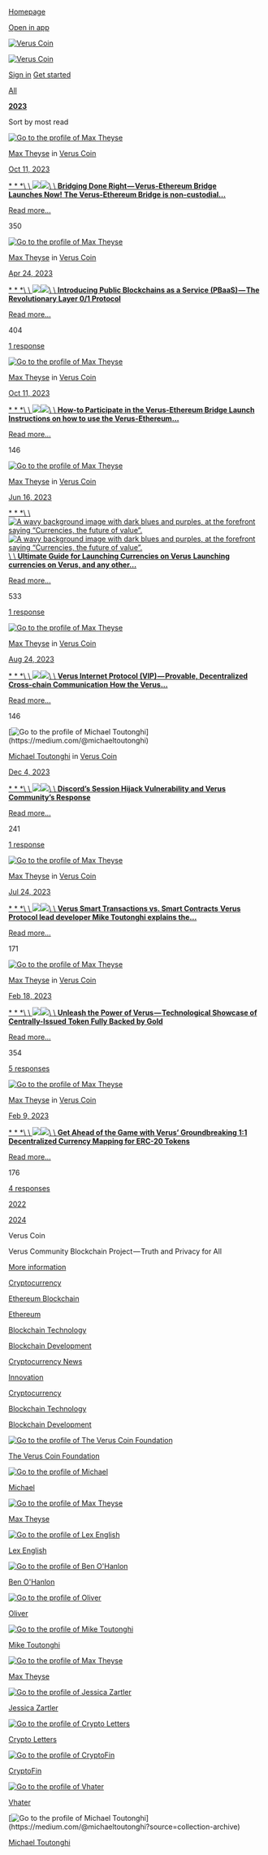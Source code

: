 [Homepage](https://medium.com/)

[Open in app](https://rsci.app.link/?%24canonical_url=https%3A%2F%2Fmedium.com/veruscoin%3F~feature=LoMobileNavBar&~channel=ShowCollectionHome&~stage=m2)

[![Verus Coin](https://cdn-images-1.medium.com/fit/c/64/64/1*icQiqanl8-WwUHzWxLgNkg.png)](https://medium.com/veruscoin?source=avatar-lo_ce7f5d6eaf1c-4869a79d7e7f "Go to Verus Coin")

[![Verus Coin](https://cdn-images-1.medium.com/letterbox/252/72/50/50/1*k9cZf1UyLocyFBl7Rk5tgg.png?source=logoAvatar-lo_ce7f5d6eaf1c---4869a79d7e7f)](https://medium.com/veruscoin?source=logo-lo_ce7f5d6eaf1c---4869a79d7e7f)

[Sign in](https://medium.com/m/signin?redirect=https%3A%2F%2Fmedium.com%2Fveruscoin%2Farchive%2F2023&source=--------------------------nav_reg&operation=login) [Get started](https://medium.com/m/signin?redirect=https%3A%2F%2Fmedium.com%2Fveruscoin%2Farchive%2F2023&source=--------------------------nav_reg&operation=register)

[All](https://medium.com/veruscoin/archive)

[**2023**](https://medium.com/veruscoin/archive/2023)

Sort by most read

[![Go to the profile of Max Theyse](https://cdn-images-1.medium.com/fit/c/72/72/2*wB0L_50mdCxD-Vg8_OvUwQ.png)](https://medium.com/@meyse)

[Max Theyse](https://medium.com/@meyse?source=collection_archive---------0-----------------------) in [Verus Coin](https://medium.com/veruscoin?source=collection_archive---------0-----------------------)

[Oct 11, 2023](https://medium.com/veruscoin/bridging-done-right-verus-ethereum-bridge-launches-now-1b2ca42939b2?source=collection_archive---------0-----------------------)

[* * *\\
\\
![](https://cdn-images-1.medium.com/freeze/fit/t/60/18/1*HKQOLPxn5SPPqIcrJayu5w.png?q=20)![](https://cdn-images-1.medium.com/fit/t/1600/480/1*HKQOLPxn5SPPqIcrJayu5w.png)\\
\\
**Bridging Done Right — Verus-Ethereum Bridge Launches Now!**  **The Verus-Ethereum Bridge is non-custodial…**](https://medium.com/veruscoin/bridging-done-right-verus-ethereum-bridge-launches-now-1b2ca42939b2?source=collection_archive---------0-----------------------)

[Read more…](https://medium.com/veruscoin/bridging-done-right-verus-ethereum-bridge-launches-now-1b2ca42939b2?source=collection_archive---------0-----------------------)

350

[![Go to the profile of Max Theyse](https://cdn-images-1.medium.com/fit/c/72/72/2*wB0L_50mdCxD-Vg8_OvUwQ.png)](https://medium.com/@meyse)

[Max Theyse](https://medium.com/@meyse?source=collection_archive---------1-----------------------) in [Verus Coin](https://medium.com/veruscoin?source=collection_archive---------1-----------------------)

[Apr 24, 2023](https://medium.com/veruscoin/introducing-public-blockchains-as-a-service-pbaas-the-revolutionary-layer-0-1-protocol-79c069ffe178?source=collection_archive---------1-----------------------)

[* * *\\
\\
![](https://cdn-images-1.medium.com/freeze/fit/t/60/18/1*1Np8mXyLiQ7iqXHz3bTMzg.png?q=20)![](https://cdn-images-1.medium.com/fit/t/1600/480/1*1Np8mXyLiQ7iqXHz3bTMzg.png)\\
\\
**Introducing Public Blockchains as a Service (PBaaS) — The Revolutionary Layer 0/1 Protocol**](https://medium.com/veruscoin/introducing-public-blockchains-as-a-service-pbaas-the-revolutionary-layer-0-1-protocol-79c069ffe178?source=collection_archive---------1-----------------------)

[Read more…](https://medium.com/veruscoin/introducing-public-blockchains-as-a-service-pbaas-the-revolutionary-layer-0-1-protocol-79c069ffe178?source=collection_archive---------1-----------------------)

404

[1 response](https://medium.com/veruscoin/introducing-public-blockchains-as-a-service-pbaas-the-revolutionary-layer-0-1-protocol-79c069ffe178?source=collection_archive---------1-----------------------#--responses)

[![Go to the profile of Max Theyse](https://cdn-images-1.medium.com/fit/c/72/72/2*wB0L_50mdCxD-Vg8_OvUwQ.png)](https://medium.com/@meyse)

[Max Theyse](https://medium.com/@meyse?source=collection_archive---------2-----------------------) in [Verus Coin](https://medium.com/veruscoin?source=collection_archive---------2-----------------------)

[Oct 11, 2023](https://medium.com/veruscoin/how-to-participate-in-the-verus-ethereum-bridge-launch-73aeeae1c76a?source=collection_archive---------2-----------------------)

[* * *\\
\\
![](https://cdn-images-1.medium.com/freeze/fit/t/60/18/1*aqnqO2cA4GCdZ6h3dZ5ABA.png?q=20)![](https://cdn-images-1.medium.com/fit/t/1600/480/1*aqnqO2cA4GCdZ6h3dZ5ABA.png)\\
\\
**How-to Participate in the Verus-Ethereum Bridge Launch**  **Instructions on how to use the Verus-Ethereum…**](https://medium.com/veruscoin/how-to-participate-in-the-verus-ethereum-bridge-launch-73aeeae1c76a?source=collection_archive---------2-----------------------)

[Read more…](https://medium.com/veruscoin/how-to-participate-in-the-verus-ethereum-bridge-launch-73aeeae1c76a?source=collection_archive---------2-----------------------)

146

[![Go to the profile of Max Theyse](https://cdn-images-1.medium.com/fit/c/72/72/2*wB0L_50mdCxD-Vg8_OvUwQ.png)](https://medium.com/@meyse)

[Max Theyse](https://medium.com/@meyse?source=collection_archive---------3-----------------------) in [Verus Coin](https://medium.com/veruscoin?source=collection_archive---------3-----------------------)

[Jun 16, 2023](https://medium.com/veruscoin/ultimate-guide-for-launching-currencies-on-verus-3013d79dcb22?source=collection_archive---------3-----------------------)

[* * *\\
\\
![A wavy background image with dark blues and purples, at the forefront saying “Currencies, the future of value”.](https://cdn-images-1.medium.com/freeze/fit/t/60/18/1*ia7avVuNwusq-dA_aYfclA.png?q=20)![A wavy background image with dark blues and purples, at the forefront saying “Currencies, the future of value”.](https://cdn-images-1.medium.com/fit/t/1600/480/1*ia7avVuNwusq-dA_aYfclA.png)\\
\\
****Ultimate Guide for Launching Currencies on Verus****  **Launching currencies on Verus, and any other…**](https://medium.com/veruscoin/ultimate-guide-for-launching-currencies-on-verus-3013d79dcb22?source=collection_archive---------3-----------------------)

[Read more…](https://medium.com/veruscoin/ultimate-guide-for-launching-currencies-on-verus-3013d79dcb22?source=collection_archive---------3-----------------------)

533

[1 response](https://medium.com/veruscoin/ultimate-guide-for-launching-currencies-on-verus-3013d79dcb22?source=collection_archive---------3-----------------------#--responses)

[![Go to the profile of Max Theyse](https://cdn-images-1.medium.com/fit/c/72/72/2*wB0L_50mdCxD-Vg8_OvUwQ.png)](https://medium.com/@meyse)

[Max Theyse](https://medium.com/@meyse?source=collection_archive---------4-----------------------) in [Verus Coin](https://medium.com/veruscoin?source=collection_archive---------4-----------------------)

[Aug 24, 2023](https://medium.com/veruscoin/verus-internet-protocol-vip-provable-decentralized-cross-chain-communication-8d9414a429c5?source=collection_archive---------4-----------------------)

[* * *\\
\\
![](https://cdn-images-1.medium.com/freeze/fit/t/60/18/1*Uc7xPgDTuIp_h0bu2a17dQ.png?q=20)![](https://cdn-images-1.medium.com/fit/t/1600/480/1*Uc7xPgDTuIp_h0bu2a17dQ.png)\\
\\
**Verus Internet Protocol (VIP) — Provable, Decentralized Cross-chain Communication**  **How the Verus…**](https://medium.com/veruscoin/verus-internet-protocol-vip-provable-decentralized-cross-chain-communication-8d9414a429c5?source=collection_archive---------4-----------------------)

[Read more…](https://medium.com/veruscoin/verus-internet-protocol-vip-provable-decentralized-cross-chain-communication-8d9414a429c5?source=collection_archive---------4-----------------------)

146

[![Go to the profile of Michael Toutonghi](https://cdn-images-1.medium.com/fit/c/72/72/0*PJ9gP2iJ6inRmy8q.)](https://medium.com/@michaeltoutonghi)

[Michael Toutonghi](https://medium.com/@michaeltoutonghi?source=collection_archive---------5-----------------------) in [Verus Coin](https://medium.com/veruscoin?source=collection_archive---------5-----------------------)

[Dec 4, 2023](https://medium.com/veruscoin/discords-session-hijack-vulnerability-and-verus-community-s-response-c2e9238ca08a?source=collection_archive---------5-----------------------)

[* * *\\
\\
![](https://cdn-images-1.medium.com/freeze/fit/t/60/18/1*dvitvGgm4RZT-saY6Eqc7g.png?q=20)![](https://cdn-images-1.medium.com/fit/t/1600/480/1*dvitvGgm4RZT-saY6Eqc7g.png)\\
\\
**Discord’s Session Hijack Vulnerability and Verus Community’s Response**](https://medium.com/veruscoin/discords-session-hijack-vulnerability-and-verus-community-s-response-c2e9238ca08a?source=collection_archive---------5-----------------------)

[Read more…](https://medium.com/veruscoin/discords-session-hijack-vulnerability-and-verus-community-s-response-c2e9238ca08a?source=collection_archive---------5-----------------------)

241

[1 response](https://medium.com/veruscoin/discords-session-hijack-vulnerability-and-verus-community-s-response-c2e9238ca08a?source=collection_archive---------5-----------------------#--responses)

[![Go to the profile of Max Theyse](https://cdn-images-1.medium.com/fit/c/72/72/2*wB0L_50mdCxD-Vg8_OvUwQ.png)](https://medium.com/@meyse)

[Max Theyse](https://medium.com/@meyse?source=collection_archive---------6-----------------------) in [Verus Coin](https://medium.com/veruscoin?source=collection_archive---------6-----------------------)

[Jul 24, 2023](https://medium.com/veruscoin/verus-smart-transactions-vs-smart-contracts-f98079c00ed0?source=collection_archive---------6-----------------------)

[* * *\\
\\
![](https://cdn-images-1.medium.com/freeze/fit/t/60/18/1*9v4SuLaDwSEm3wiRt7qUXA.png?q=20)![](https://cdn-images-1.medium.com/fit/t/1600/480/1*9v4SuLaDwSEm3wiRt7qUXA.png)\\
\\
**Verus Smart Transactions vs. Smart Contracts**  **Verus Protocol lead developer Mike Toutonghi explains the…**](https://medium.com/veruscoin/verus-smart-transactions-vs-smart-contracts-f98079c00ed0?source=collection_archive---------6-----------------------)

[Read more…](https://medium.com/veruscoin/verus-smart-transactions-vs-smart-contracts-f98079c00ed0?source=collection_archive---------6-----------------------)

171

[![Go to the profile of Max Theyse](https://cdn-images-1.medium.com/fit/c/72/72/2*wB0L_50mdCxD-Vg8_OvUwQ.png)](https://medium.com/@meyse)

[Max Theyse](https://medium.com/@meyse?source=collection_archive---------7-----------------------) in [Verus Coin](https://medium.com/veruscoin?source=collection_archive---------7-----------------------)

[Feb 18, 2023](https://medium.com/veruscoin/unleash-the-power-of-verus-technological-showcase-of-centrally-issued-token-fully-backed-by-gold-dcc9fae7ca0f?source=collection_archive---------7-----------------------)

[* * *\\
\\
![](https://cdn-images-1.medium.com/freeze/fit/t/60/18/1*12yZD7s8urMTe9gdvE4PQQ.png?q=20)![](https://cdn-images-1.medium.com/fit/t/1600/480/1*12yZD7s8urMTe9gdvE4PQQ.png)\\
\\
**Unleash the Power of Verus — Technological Showcase of Centrally-Issued Token Fully Backed by Gold**](https://medium.com/veruscoin/unleash-the-power-of-verus-technological-showcase-of-centrally-issued-token-fully-backed-by-gold-dcc9fae7ca0f?source=collection_archive---------7-----------------------)

[Read more…](https://medium.com/veruscoin/unleash-the-power-of-verus-technological-showcase-of-centrally-issued-token-fully-backed-by-gold-dcc9fae7ca0f?source=collection_archive---------7-----------------------)

354

[5 responses](https://medium.com/veruscoin/unleash-the-power-of-verus-technological-showcase-of-centrally-issued-token-fully-backed-by-gold-dcc9fae7ca0f?source=collection_archive---------7-----------------------#--responses)

[![Go to the profile of Max Theyse](https://cdn-images-1.medium.com/fit/c/72/72/2*wB0L_50mdCxD-Vg8_OvUwQ.png)](https://medium.com/@meyse)

[Max Theyse](https://medium.com/@meyse?source=collection_archive---------8-----------------------) in [Verus Coin](https://medium.com/veruscoin?source=collection_archive---------8-----------------------)

[Feb 9, 2023](https://medium.com/veruscoin/get-ahead-of-the-game-with-verus-groundbreaking-1-1-decentralized-currency-mapping-for-erc-20-cc23584a7037?source=collection_archive---------8-----------------------)

[* * *\\
\\
![](https://cdn-images-1.medium.com/freeze/fit/t/60/18/1*EYSL6whomrDqqoZdz-41Gg.png?q=20)![](https://cdn-images-1.medium.com/fit/t/1600/480/1*EYSL6whomrDqqoZdz-41Gg.png)\\
\\
**Get Ahead of the Game with Verus’ Groundbreaking 1:1 Decentralized Currency Mapping for ERC-20 Tokens**](https://medium.com/veruscoin/get-ahead-of-the-game-with-verus-groundbreaking-1-1-decentralized-currency-mapping-for-erc-20-cc23584a7037?source=collection_archive---------8-----------------------)

[Read more…](https://medium.com/veruscoin/get-ahead-of-the-game-with-verus-groundbreaking-1-1-decentralized-currency-mapping-for-erc-20-cc23584a7037?source=collection_archive---------8-----------------------)

176

[4 responses](https://medium.com/veruscoin/get-ahead-of-the-game-with-verus-groundbreaking-1-1-decentralized-currency-mapping-for-erc-20-cc23584a7037?source=collection_archive---------8-----------------------#--responses)

[2022](https://medium.com/veruscoin/archive/2022)

[2024](https://medium.com/veruscoin/archive/2024)

Verus Coin

Verus Community Blockchain Project — Truth and Privacy for All

[More information](https://medium.com/veruscoin/about)

[Cryptocurrency](https://medium.com/veruscoin/tagged/cryptocurrency)

[Ethereum Blockchain](https://medium.com/veruscoin/tagged/ethereum-blockchain)

[Ethereum](https://medium.com/veruscoin/tagged/ethereum)

[Blockchain Technology](https://medium.com/veruscoin/tagged/blockchain-technology)

[Blockchain Development](https://medium.com/veruscoin/tagged/blockchain-development)

[Cryptocurrency News](https://medium.com/veruscoin/tagged/cryptocurrency-news)

[Innovation](https://medium.com/veruscoin/tagged/innovation)

[Cryptocurrency](https://medium.com/veruscoin/tagged/cryptocurrency)

[Blockchain Technology](https://medium.com/veruscoin/tagged/blockchain-technology)

[Blockchain Development](https://medium.com/veruscoin/tagged/blockchain-development)

[![Go to the profile of The Verus Coin Foundation](https://cdn-images-1.medium.com/fit/c/80/80/2*ux2fytdd8oxDkWXDe3kKkg.png)](https://medium.com/@veruscoin?source=collection-archive)

[The Verus Coin Foundation](https://medium.com/@veruscoin)

[![Go to the profile of Michael](https://cdn-images-1.medium.com/fit/c/80/80/1*fxwy6OxPl-eoLXsf2jOSEQ.jpeg)](https://medium.com/@michael.vrsc?source=collection-archive)

[Michael](https://medium.com/@michael.vrsc)

[![Go to the profile of Max Theyse](https://cdn-images-1.medium.com/fit/c/80/80/2*wB0L_50mdCxD-Vg8_OvUwQ.png)](https://medium.com/@meyse?source=collection-archive)

[Max Theyse](https://medium.com/@meyse)

[![Go to the profile of Lex English](https://cdn-images-1.medium.com/fit/c/80/80/1*nvxFlKMtv849EXvrPIdwSw.jpeg)](https://medium.com/@solidfreez?source=collection-archive)

[Lex English](https://medium.com/@solidfreez)

[![Go to the profile of Ben O'Hanlon](https://cdn-images-1.medium.com/fit/c/80/80/1*SxgGS9bZWTz-lRq17vFn9A.jpeg)](https://medium.com/@benohanlon?source=collection-archive)

[Ben O'Hanlon](https://medium.com/@benohanlon)

[![Go to the profile of Oliver](https://cdn-images-1.medium.com/fit/c/80/80/1*wm5ZpK6OyeL5runF5qgGOg@2x.jpeg)](https://medium.com/@OliverWestbrook?source=collection-archive)

[Oliver](https://medium.com/@OliverWestbrook)

[![Go to the profile of Mike Toutonghi](https://cdn-images-1.medium.com/fit/c/80/80/0*zspswqZdcHjpOEWT.jpg)](https://medium.com/@mike_24604?source=collection-archive)

[Mike Toutonghi](https://medium.com/@mike_24604)

[![Go to the profile of Max Theyse](https://cdn-images-1.medium.com/fit/c/80/80/2*wB0L_50mdCxD-Vg8_OvUwQ.png)](https://medium.com/@meyse?source=collection-archive)

[Max Theyse](https://medium.com/@meyse)

[![Go to the profile of Jessica Zartler](https://cdn-images-1.medium.com/fit/c/80/80/1*bj-DgKrBm8MNIaKnrlpUbg.jpeg)](https://medium.com/@jessicazartler?source=collection-archive)

[Jessica Zartler](https://medium.com/@jessicazartler)

[![Go to the profile of Crypto Letters](https://cdn-images-1.medium.com/fit/c/80/80/1*dmbNkD5D-u45r44go_cf0g.png)](https://medium.com/@letterswrites?source=collection-archive)

[Crypto Letters](https://medium.com/@letterswrites)

[![Go to the profile of CryptoFin](https://cdn-images-1.medium.com/fit/c/80/80/1*dmbNkD5D-u45r44go_cf0g.png)](https://medium.com/@CryptoFin?source=collection-archive)

[CryptoFin](https://medium.com/@CryptoFin)

[![Go to the profile of Vhater](https://cdn-images-1.medium.com/fit/c/80/80/0*Fa7sz7_hvJbBP-NX)](https://medium.com/@virhater?source=collection-archive)

[Vhater](https://medium.com/@virhater)

[![Go to the profile of Michael Toutonghi](https://cdn-images-1.medium.com/fit/c/80/80/0*PJ9gP2iJ6inRmy8q.)](https://medium.com/@michaeltoutonghi?source=collection-archive)

[Michael Toutonghi](https://medium.com/@michaeltoutonghi)